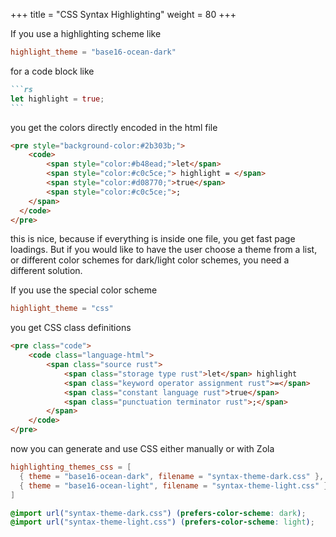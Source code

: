 +++
title = "CSS Syntax Highlighting"
weight = 80
+++

If you use a highlighting scheme like

```toml
highlight_theme = "base16-ocean-dark"
```

for a code block like

````md
```rs
let highlight = true;
```
````

you get the colors directly encoded in the html file

```html
<pre style="background-color:#2b303b;">
    <code>
        <span style="color:#b48ead;">let</span>
        <span style="color:#c0c5ce;"> highlight = </span>
        <span style="color:#d08770;">true</span>
        <span style="color:#c0c5ce;">;
    </span>
  </code>
</pre>
```

this is nice, because if everything is inside one file, you get fast
page loadings. But if you would like to have the user choose a theme from a
list, or different color schemes for dark/light color schemes, you need a
different solution.

If you use the special color scheme

```toml
highlight_theme = "css"
```

you get CSS class definitions

```html
<pre class="code">
    <code class="language-html">
        <span class="source rust">
            <span class="storage type rust">let</span> highlight
            <span class="keyword operator assignment rust">=</span>
            <span class="constant language rust">true</span>
            <span class="punctuation terminator rust">;</span>
        </span>
    </code>
</pre>
```

now you can generate and use CSS either manually or with Zola

```toml
highlighting_themes_css = [
  { theme = "base16-ocean-dark", filename = "syntax-theme-dark.css" },
  { theme = "base16-ocean-light", filename = "syntax-theme-light.css" },
]
```

```css
@import url("syntax-theme-dark.css") (prefers-color-scheme: dark);
@import url("syntax-theme-light.css") (prefers-color-scheme: light);
```
